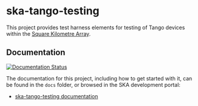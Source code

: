 # ska-tango-testing

This project provides test harness elements for testing of Tango devices
within the [Square Kilometre Array](https://skatelescope.org/).

Documentation
-------------

[![Documentation Status](https://readthedocs.org/projects/ska-telescope-ska-tango-testing/badge/?version=latest)](https://developer.skatelescope.org/projects/ska-tango-testing/en/latest/?badge=latest)

The documentation for this project, including how to get started with it, can be found in the `docs` folder, or browsed in the SKA development portal:

* [ska-tango-testing documentation](https://developer.skatelescope.org/projects/ska-tango-testing/en/latest/index.html "SKA Developer Portal: ska-tango-testing documentation")
